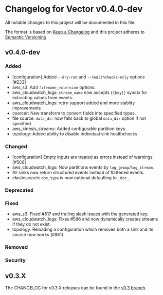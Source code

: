 
# Changelog for Vector v0.4.0-dev

All notable changes to this project will be documented in this file.

The format is based on [Keep a Changelog](http://keepachangelog.com/en/1.0.0/)
and this project adheres to [Semantic Versioning](http://semver.org/spec/v2.0.0.html).

## v0.4.0-dev

### Added

- [configuration] Added `--dry-run` and `--healthchecks-only` options [#233]
- aws_s3: Add `filename_extension` options.
- aws_cloudwatch_logs: `stream_name` now accepts `{{key}}` synatx for extracting values from events.
- aws_cloudwatch_logs: retry support added and more stablity improvements
- coercer: New transform to convert fields into specified types.
- file source: `data_dir` now falls back to global `data_dir` option if not specified
- aws_kinesis_streams: Added configurable partition keys
- topology: Added ability to disable individual sink healthchecks

### Changed

- [configuration] Empty inputs are treated as errors instead of warnings [#506]
- aws_cloudwatch_logs: Now partitions events by `log_group`/`log_stream`.
- All sinks now return structured events instead of flattened events.
- elasticsearch: `doc_type` is now optional defaulting to `_doc_`.

### Deprecated

### Fixed

- aws_s3: Fixed #517 and trailing slash issues with the generated key.
- aws_cloudwatch_logs: Fixes #586 and now dynamically creates streams if they do not exist.
- topology: Reloading a configuration which removes both a sink and its source now works (#681). 

### Removed

### Security

## v0.3.X

The CHANGELOG for v0.3.X releases can be found in the [v0.3 branch](https://github.com/timberio/vector/blob/v0.3/CHANGELOG.md).
